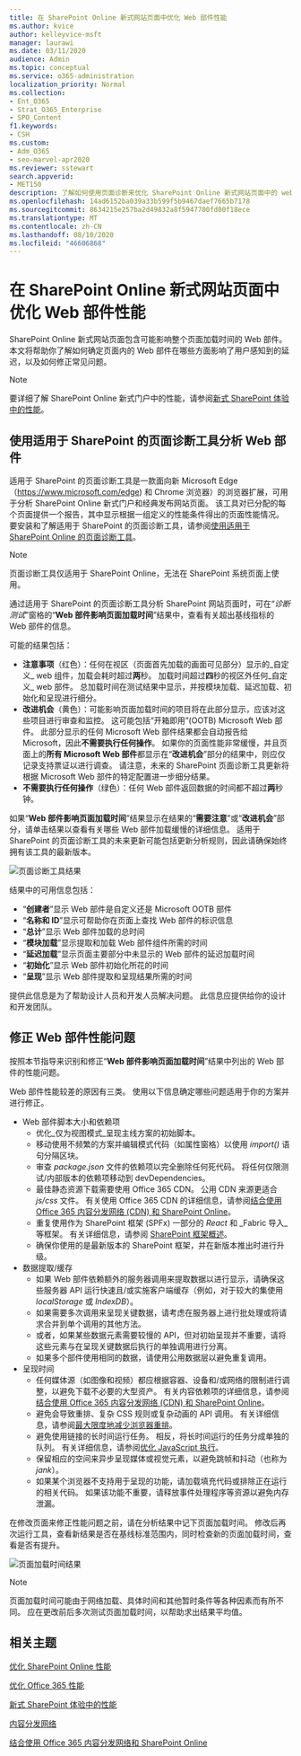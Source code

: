 ```yaml
---
title: 在 SharePoint Online 新式网站页面中优化 Web 部件性能
ms.author: kvice
author: kelleyvice-msft
manager: laurawi
ms.date: 03/11/2020
audience: Admin
ms.topic: conceptual
ms.service: o365-administration
localization_priority: Normal
ms.collection:
- Ent_O365
- Strat_O365_Enterprise
- SPO_Content
f1.keywords:
- CSH
ms.custom:
- Adm_O365
- seo-marvel-apr2020
ms.reviewer: sstewart
search.appverid:
- MET150
description: 了解如何使用页面诊断来优化 SharePoint Online 新式网站页面中的 web 部件的性能。
ms.openlocfilehash: 14ad6152ba039a33b599f5b9467daef7665b7178
ms.sourcegitcommit: 8634215e257ba2d49832a8f5947700fd00f18ece
ms.translationtype: MT
ms.contentlocale: zh-CN
ms.lasthandoff: 08/10/2020
ms.locfileid: "46606868"
---
```

# <a name="optimize-web-part-performance-in-sharepoint-online-modern-site-pages"></a>在 SharePoint Online 新式网站页面中优化 Web 部件性能

SharePoint Online 新式网站页面包含可能影响整个页面加载时间的 Web 部件。 本文将帮助你了解如何确定页面内的 Web 部件在哪些方面影响了用户感知到的延迟，以及如何修正常见问题。

>[!NOTE]
>要详细了解 SharePoint Online 新式门户中的性能，请参阅[新式 SharePoint 体验中的性能](https://docs.microsoft.com/sharepoint/modern-experience-performance)。

## <a name="use-the-page-diagnostics-for-sharepoint-tool-to-analyze-web-parts"></a>使用适用于 SharePoint 的页面诊断工具分析 Web 部件

适用于 SharePoint 的页面诊断工具是一款面向新 Microsoft Edge（https://www.microsoft.com/edge) 和 Chrome 浏览器）的浏览器扩展，可用于分析 SharePoint Online 新式门户和经典发布网站页面。 该工具对已分配的每个页面提供一个报告，其中显示根据一组定义的性能条件得出的页面性能情况。 要安装和了解适用于 SharePoint 的页面诊断工具，请参阅[使用适用于 SharePoint Online 的页面诊断工具](page-diagnostics-for-spo.md)。

>[!NOTE]
>页面诊断工具仅适用于 SharePoint Online，无法在 SharePoint 系统页面上使用。

通过适用于 SharePoint 的页面诊断工具分析 SharePoint 网站页面时，可在“_诊断测试_”窗格的“**Web 部件影响页面加载时间**”结果中，查看有关超出基线指标的 Web 部件的信息。

可能的结果包括：

- **注意事项**（红色）：任何在视区（页面首先加载的画面可见部分）显示的_自定义_ web 组件，加载会耗时超过**两**秒。 加载时间超过**四**秒的视区外任何_自定义_ web 部件。 总加载时间在测试结果中显示，并按模块加载、延迟加载、初始化和呈现进行细分。
- **改进机会**（黄色）：可能影响页面加载时间的项目将在此部分显示，应该对这些项目进行审查和监控。 这可能包括“开箱即用”(OOTB) Microsoft Web 部件。 此部分显示的任何 Microsoft Web 部件结果都会自动报告给 Microsoft，因此**不需要执行任何操作**。 如果你的页面性能非常缓慢，并且页面上的**所有 Microsoft Web 部件**都显示在“**改进机会**”部分的结果中，则应仅记录支持票证以进行调查。 请注意，未来的 SharePoint 页面诊断工具更新将根据 Microsoft Web 部件的特定配置进一步细分结果。
- **不需要执行任何操作**（绿色）：任何 Web 部件返回数据的时间都不超过**两**秒钟。

如果“**Web 部件影响页面加载时间**”结果显示在结果的“**需要注意**”或“**改进机会**”部分，请单击结果以查看有关哪些 Web 部件加载缓慢的详细信息。 适用于 SharePoint 的页面诊断工具的未来更新可能包括更新分析规则，因此请确保始终拥有该工具的最新版本。

![页面诊断工具结果](media/modern-portal-optimization/pagediag-web-part.png)

结果中的可用信息包括：

- “**创建者**”显示 Web 部件是自定义还是 Microsoft OOTB 部件
- “**名称和 ID**”显示可帮助你在页面上查找 Web 部件的标识信息
- “**总计**”显示 Web 部件加载的总时间
- “**模块加载**”显示提取和加载 Web 部件组件所需的时间
- “**延迟加载**”显示页面主要部分中未显示的 Web 部件的延迟加载时间
- “**初始化**”显示 Web 部件初始化所花的时间
- “**呈现**”显示 Web 部件提取和呈现结果所需的时间

提供此信息是为了帮助设计人员和开发人员解决问题。 此信息应提供给你的设计和开发团队。

## <a name="remediate-web-part-performance-issues"></a>修正 Web 部件性能问题

按照本节指导来识别和修正“**Web 部件影响页面加载时间**”结果中列出的 Web 部件的性能问题。

Web 部件性能较差的原因有三类。 使用以下信息确定哪些问题适用于你的方案并进行修正。

- Web 部件脚本大小和依赖项
  - 优化_仅为视图模式_呈现主线方案的初始脚本。
  - 移动使用不频繁的方案并编辑模式代码（如属性窗格）以使用 _import()_ 语句分隔区块。
  - 审查 _package.json_ 文件的依赖项以完全删除任何死代码。 将任何仅限测试/内部版本的依赖项移动到 devDependencies。
  - 最佳静态资源下载需要使用 Office 365 CDN。 公用 CDN 来源更适合 _js/css_ 文件。 有关使用 Office 365 CDN 的详细信息，请参阅[结合使用 Office 365 内容分发网络 (CDN) 和 SharePoint Online](use-office-365-cdn-with-spo.md)。
  - 重复使用作为 SharePoint 框架 (SPFx) 一部分的 _React_ 和 _Fabric 导入_等框架。 有关详细信息，请参阅 [SharePoint 框架概述](https://docs.microsoft.com/sharepoint/dev/spfx/sharepoint-framework-overview)。
  - 确保你使用的是最新版本的 SharePoint 框架，并在新版本推出时进行升级。
- 数据提取/缓存
  - 如果 Web 部件依赖额外的服务器调用来提取数据以进行显示，请确保这些服务器 API 运行快速且/或实施客户端缓存（例如，对于较大的集使用 _localStorage_ 或 _IndexDB_）。
  - 如果需要多次调用来呈现关键数据，请考虑在服务器上进行批处理或将请求合并到单个调用的其他方法。
  - 或者，如果某些数据元素需要较慢的 API，但对初始呈现并不重要，请将这些元素与在呈现关键数据后执行的单独调用进行分离。
  - 如果多个部件使用相同的数据，请使用公用数据层以避免重复调用。
- 呈现时间
  - 任何媒体源（如图像和视频）都应根据容器、设备和/或网络的限制进行调整，以避免下载不必要的大型资产。 有关内容依赖项的详细信息，请参阅[结合使用 Office 365 内容分发网络 (CDN) 和 SharePoint Online](use-office-365-cdn-with-spo.md)。
  - 避免会导致重排、复杂 CSS 规则或复杂动画的 API 调用。 有关详细信息，请参阅[最大限度地减少浏览器重排](https://developers.google.com/speed/docs/insights/browser-reflow)。
  - 避免使用链接的长时间运行任务。 相反，将长时间运行的任务分成单独的队列。 有关详细信息，请参阅[优化 JavaScript 执行](https://developers.google.com/web/fundamentals/performance/rendering/optimize-javascript-execution)。
  - 保留相应的空间来异步呈现媒体或视觉元素，以避免跳帧和抖动（也称为 _jank_）。
  - 如果某个浏览器不支持用于呈现的功能，请加载填充代码或排除正在运行的相关代码。 如果该功能不重要，请释放事件处理程序等资源以避免内存泄漏。

在修改页面来修正性能问题之前，请在分析结果中记下页面加载时间。 修改后再次运行工具，查看新结果是否在基线标准范围内，同时检查新的页面加载时间，查看是否有提升。

![页面加载时间结果](media/modern-portal-optimization/pagediag-page-load-time.png)

>[!NOTE]
>页面加载时间可能由于网络加载、具体时间和其他暂时条件等各种因素而有所不同。 应在更改前后多次测试页面加载时间，以帮助求出结果平均值。

## <a name="related-topics"></a>相关主题

[优化 SharePoint Online 性能](tune-sharepoint-online-performance.md)

[优化 Office 365 性能](tune-office-365-performance.md)

[新式 SharePoint 体验中的性能](https://docs.microsoft.com/sharepoint/modern-experience-performance)

[内容分发网络](content-delivery-networks.md)

[结合使用 Office 365 内容分发网络和 SharePoint Online](use-office-365-cdn-with-spo.md)
